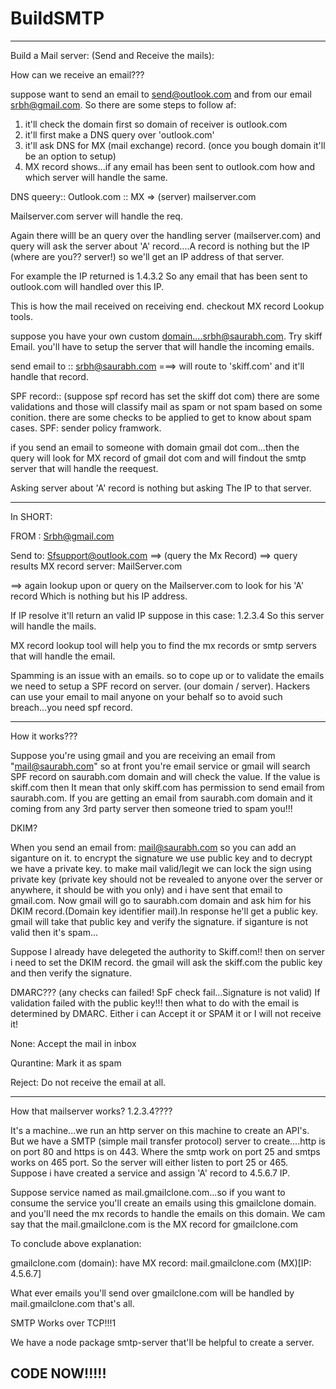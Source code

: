 # BuildSMTP
<hr>
Build a Mail server: (Send and Receive the mails):

How can we receive an email???

suppose want to send an email to send@outlook.com and from our email srbh@gmail.com. So there are some steps to follow af:
1. it'll check the domain first so domain of receiver is outlook.com
2. it'll first make a DNS query over 'outlook.com'
3. it'll ask DNS for MX (mail exchange) record. (once you bough domain it'll be an option to setup)
4. MX record shows...if any email has been sent to outlook.com how and which server will handle the same.

DNS queery:: Outlook.com :: MX => (server) mailserver.com 

Mailserver.com server will handle the req.

Again there willl be an query over the handling server (mailserver.com) and query will ask the server about 'A' record....A record is nothing but the IP (where are you?? server!) so we'll get an IP address of that server.

For example the IP returned is 1.4.3.2 So any email that has been sent to outlook.com will handled over this IP.

This is how the mail received on receiving end. checkout MX record Lookup tools.

suppose you have your own custom domain....srbh@saurabh.com. Try skiff Email. you'll have to setup the server that will handle the incoming emails.

send email to :: srbh@saurabh.com ===> will route to 'skiff.com' and it'll handle that record.


SPF record::
(suppose spf record has set the skiff dot com)
there are some validations and those will classify mail as spam or not spam based on some conition. there are some checks to be applied to get to know about spam cases. SPF: sender policy framwork.

if you send an email to someone with domain gmail dot com...then the query will look for MX record of gmail dot com and will findout the smtp server that will handle the reequest.

Asking server about 'A' record is nothing but asking The IP to that server.

<hr>

In SHORT:

FROM :
Srbh@gmail.com

Send to:
Sfsupport@outlook.com ==> (query the Mx Record)
==> query results MX record server: MailServer.com

==> again lookup upon or query on the Mailserver.com to look for his 'A' record Which is nothing but his IP address.

If IP resolve it'll return an valid IP suppose in this case: 1.2.3.4
So this server will handle the mails.

MX record lookup tool will help you to find the mx records or smtp servers that will handle the email.

Spamming is an issue with an emails. so to cope up or to validate the emails we need to setup a SPF record on server. (our domain / server). Hackers can use your email to mail anyone on your behalf so to avoid such breach...you need spf record.

<hr>
How it works???

Suppose you're using gmail and you are receiving an email from "mail@saurabh.com" so at front you're email service or gmail will search SPF record on saurabh.com domain and will check the value. If the value is skiff.com then It mean that only skiff.com has permission to send email from saurabh.com. If you are getting an email from saurabh.com domain and it coming from any 3rd party server then someone tried to spam you!!! 

DKIM?

When you send an email from: mail@saurabh.com  so you can add an siganture on it. to encrypt the signature we use public key and to decrypt we have a private key. to make mail valid/legit we can lock the sign using private key (private key should not be revealed to anyone over the server or anywhere, it should be with you only) and i have sent that email to gmail.com. Now gmail will go to saurabh.com domain and ask him for his DKIM record.(Domain key identifier mail).In response he'll get a public key. gmail will take that public key and verify the signature. if siganture is not valid then it's spam...

Suppose I already have delegeted the authority to Skiff.com!! then on server i need to set the DKIM record. the gmail will ask the skiff.com the public key and then verify the signature.

DMARC???
(any checks can failed! SpF check fail...Signature is not valid)
If validation failed with the public key!!! then what to do with the email is determined by DMARC. Either i can Accept it or SPAM it or I will not receive it!

None: Accept the mail in inbox

Qurantine: Mark it as spam

Reject: Do not receive the email at all.

<hr>

How that mailserver works? 1.2.3.4????

It's a machine...we run an http server on this machine to create an API's. But we have a SMTP (simple mail transfer protocol) server to create....http is on port 80 and https is on 443. Where the smtp work on port 25 and smtps works on 465 port.
So the server will either listen to port 25 or 465. Suppose i have created a service and assign 'A' record to 4.5.6.7 IP.

Suppose service named as mail.gmailclone.com...so if you want to consume the service you'll create an emails using this gmailclone domain. and you'll need the mx records to handle the emails on this domain.
We cam say that the mail.gmailclone.com is the MX record for gmailclone.com


To conclude above explanation:

gmailclone.com (domain):
have MX record: mail.gmailclone.com (MX)[IP: 4.5.6.7]

What ever emails you'll send over gmailclone.com will be handled by mail.gmailclone.com that's all.

SMTP Works over TCP!!!1

We have a node package smtp-server that'll be helpful to create a server.

## CODE NOW!!!!!
